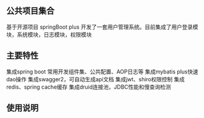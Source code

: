 ## 公共项目集合
基于开源项目 springBoot plus 开发了一套用户管理系统。目前集成了用户登录模块，系统模块，日志模块，权限模块

## 主要特性
集成spring boot 常用开发组件集、公共配置、AOP日志等
集成mybatis plus快速dao操作
集成swagger2，可自动生成api文档
集成jwt、shiro权限控制
集成redis、spring cache缓存
集成druid连接池，JDBC性能和慢查询检测

## 使用说明
